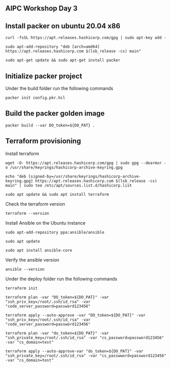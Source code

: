 ## AIPC Workshop Day 3

## Install packer on ubuntu 20.04 x86

```
curl -fsSL https://apt.releases.hashicorp.com/gpg | sudo apt-key add -
```

````
sudo apt-add-repository "deb [arch=amd64] https://apt.releases.hashicorp.com $(lsb_release -cs) main"
````

```
sudo apt-get update && sudo apt-get install packer
```

## Initialize packer project

Under the build folder run the following commands 

```
packer init config.pkr.hcl
```

## Build the packer golden image
```
packer build --var DO_token=${DO_PAT} .
```

## Terraform provisioning


Install terraform 

```
wget -O- https://apt.releases.hashicorp.com/gpg | sudo gpg --dearmor -o /usr/share/keyrings/hashicorp-archive-keyring.gpg
```

```
echo "deb [signed-by=/usr/share/keyrings/hashicorp-archive-keyring.gpg] https://apt.releases.hashicorp.com $(lsb_release -cs) main" | sudo tee /etc/apt/sources.list.d/hashicorp.list
```
```
sudo apt update && sudo apt install terraform
```
Check the terraform version

```
terraform --version
```


Install Ansible on the Ubuntu instance

```
sudo apt-add-repository ppa:ansible/ansible

sudo apt update

sudo apt install ansible-core
```

Verify the ansible version

```
ansible --version
```



Under the deploy folder run the following commands 

```
terraform init
```

```
terraform plan -var "DO_token=${DO_PAT}" -var "ssh_priv_key=/root/.ssh/id_rsa" -var "code_server_password=password123456"

terraform apply --auto-approve -var "DO_token=${DO_PAT}" -var "ssh_priv_key=/root/.ssh/id_rsa" -var "code_server_password=password123456"
```


```
terraform plan -var "do_token=${DO_PAT}" -var "ssh_private_key=/root/.ssh/id_rsa" -var "cs_password=password123456" -var "cs_domain=test"
```

```
terraform apply --auto-approve-var "do_token=${DO_PAT}" -var "ssh_private_key=/root/.ssh/id_rsa" -var "cs_passwword=password123456" -var "cs_domain=test"
```
